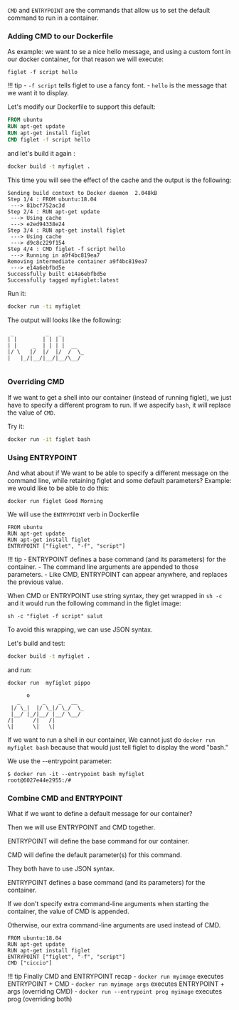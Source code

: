 `CMD` and `ENTRYPOINT` are the commands that allow us to set the default command to run in a container.

### Adding CMD to our Dockerfile
As example: we want to se a nice hello message, and using a custom font in our docker container, for that reason we will execute:

`figlet -f script hello`

!!! tip
    - `-f script` tells figlet to use a fancy font.
    - `hello` is the message that we want it to display.

Let's modify our Dockerfile to support this default: 

```Dockerfile
FROM ubuntu
RUN apt-get update
RUN apt-get install figlet
CMD figlet -f script hello
```

and let's build it again : 

```bash
docker build -t myfiglet .
```

This time you will see the effect of the cache and the output is the following: 

```
Sending build context to Docker daemon  2.048kB
Step 1/4 : FROM ubuntu:18.04
 ---> 81bcf752ac3d
Step 2/4 : RUN apt-get update
 ---> Using cache
 ---> e2ed94338e24
Step 3/4 : RUN apt-get install figlet
 ---> Using cache
 ---> d9c8c229f154
Step 4/4 : CMD figlet -f script hello
 ---> Running in a9f4bc819ea7
Removing intermediate container a9f4bc819ea7
 ---> e14a6ebfbd5e
Successfully built e14a6ebfbd5e
Successfully tagged myfiglet:latest
```

Run it:

```bash
docker run -ti myfiglet 
```

The output will looks like the following: 

```
 _          _   _       
| |        | | | |      
| |     _  | | | |  __  
|/ \   |/  |/  |/  /  \_
|   |_/|__/|__/|__/\__/ 
                     
```

### Overriding CMD

If we want to get a shell into our container (instead of running figlet), we just have to specify a different program to run. If we aspecify `bash`, it will replace the value of `CMD`.

Try it:

```bash
docker run -it figlet bash
```

### Using ENTRYPOINT

And what about if We want to be able to specify a different message on the command line, while retaining figlet and some default parameters?
Example: we  would like to be able to do this:

```
docker run figlet Good Morning
```

We will use the `ENTRYPOINT` verb in Dockerfile

```
FROM ubuntu
RUN apt-get update
RUN apt-get install figlet
ENTRYPOINT ["figlet", "-f", "script"]
```
!!! tip
    - ENTRYPOINT defines a base command (and its parameters) for the container.
    - The command line arguments are appended to those parameters.
    - Like CMD, ENTRYPOINT can appear anywhere, and replaces the previous value.


When CMD or ENTRYPOINT use string syntax, they get wrapped in `sh -c` and it would run the following command in the figlet image:
```
sh -c "figlet -f script" salut
```
To avoid this wrapping, we can use JSON syntax.

Let's build and test:

```bash
docker build -t myfiglet .
```
and run: 
```
docker run  myfiglet pippo
                        
      o                 
   _       _    _   __  
 |/ \_|  |/ \_|/ \_/  \_
 |__/ |_/|__/ |__/ \__/ 
/|      /|   /|         
\|      \|   \|         
```

If we want to run a shell in our container, We cannot just do `docker run myfiglet bash` because that would just tell figlet to display the word "bash."

We use the --entrypoint parameter:

```
$ docker run -it --entrypoint bash myfiglet
root@6027e44e2955:/#
```

### Combine CMD and ENTRYPOINT
What if we want to define a default message for our container?

Then we will use ENTRYPOINT and CMD together.

ENTRYPOINT will define the base command for our container.

CMD will define the default parameter(s) for this command.

They both have to use JSON syntax.

ENTRYPOINT defines a base command (and its parameters) for the container.

If we don't specify extra command-line arguments when starting the container, the value of CMD is appended.

Otherwise, our extra command-line arguments are used instead of CMD.

```
FROM ubuntu:18.04
RUN apt-get update
RUN apt-get install figlet
ENTRYPOINT ["figlet", "-f", "script"]
CMD ["ciccio"]
```

!!! tip 
    Finally CMD and ENTRYPOINT recap
    - `docker run myimage` executes ENTRYPOINT + CMD
    - `docker run myimage args` executes ENTRYPOINT + args (overriding CMD)
    - `docker run --entrypoint prog myimage` executes prog (overriding both)
